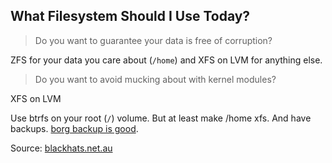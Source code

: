 ## What Filesystem Should I Use Today?

> Do you want to guarantee your data is free of corruption?

ZFS for your data you care about (`/home`) and XFS on LVM for anything else.

> Do you want to avoid mucking about with kernel modules?

XFS on LVM

Use btrfs on your root (`/`) volume. But at least make /home xfs.
And have backups. [borg backup is good](https://www.borgbackup.org/).

Source: [blackhats.net.au](https://fy.blackhats.net.au/blog/2024-08-13-linux-filesystems/)